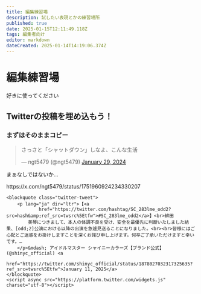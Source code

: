 ```yaml
---
title: 編集練習場
description: 試したい表現とかの練習場所
published: true
date: 2025-01-15T12:11:49.118Z
tags: 編集者向け
editor: markdown
dateCreated: 2025-01-14T14:19:06.374Z
---
```


# 編集練習場
好きに使ってください

## Twitterの投稿を埋め込もう！

### まずはそのままコピー

<blockquote class="twitter-tweet"><p lang="ja" dir="ltr">さっさと「シャットダウン」しなよ、こんな生活</p>&mdash; ngt5479 (@ngt5479) <a href="https://twitter.com/ngt5479/status/1751960924234330207?ref_src=twsrc%5Etfw">January 29, 2024</a></blockquote> <script async src="https://platform.twitter.com/widgets.js" charset="utf-8"></script>

まぁなしではないか...

<div class="embed-tweet">https://x.com/ngt5479/status/1751960924234330207</div>

```
<blockquote class="twitter-tweet">
    <p lang="ja" dir="ltr">【<a
            href="https://twitter.com/hashtag/SC_283lme_odd2?src=hash&amp;ref_src=twsrc%5Etfw">#SC_283lme_odd2</a>】<br>緋田
        美琴につきまして、本人の体調不良を受け、安全を最優先に判断いたしました結果、[odd;2]公演における以降の出演を急遽見送ることになりました。<br><br>皆様にはご心配とご迷惑をお掛けしますことを深くお詫び申し上げます。何卒ご了承いただけますと幸いです。…
    </p>&mdash; アイドルマスター シャイニーカラーズ【ブランド公式】 (@shinyc_official) <a
        href="https://twitter.com/shinyc_official/status/1878027032317325635?ref_src=twsrc%5Etfw">January 11, 2025</a>
</blockquote>
<script async src="https://platform.twitter.com/widgets.js" charset="utf-8"></script>
```